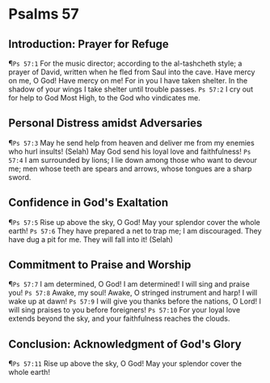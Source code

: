 # Psalms 57

## Introduction: Prayer for Refuge
¶`Ps 57:1` For the music director; according to the al-tashcheth style; a prayer of David, written when he fled from Saul into the cave. Have mercy on me, O God! Have mercy on me! For in you I have taken shelter. In the shadow of your wings I take shelter until trouble passes.
`Ps 57:2` I cry out for help to God Most High, to the God who vindicates me.

## Personal Distress amidst Adversaries
¶`Ps 57:3` May he send help from heaven and deliver me from my enemies who hurl insults! (Selah) May God send his loyal love and faithfulness!
`Ps 57:4` I am surrounded by lions; I lie down among those who want to devour me; men whose teeth are spears and arrows, whose tongues are a sharp sword.

## Confidence in God's Exaltation
¶`Ps 57:5` Rise up above the sky, O God! May your splendor cover the whole earth!
`Ps 57:6` They have prepared a net to trap me; I am discouraged. They have dug a pit for me. They will fall into it! (Selah)

## Commitment to Praise and Worship
¶`Ps 57:7` I am determined, O God! I am determined! I will sing and praise you!
`Ps 57:8` Awake, my soul! Awake, O stringed instrument and harp! I will wake up at dawn!
`Ps 57:9` I will give you thanks before the nations, O Lord! I will sing praises to you before foreigners!
`Ps 57:10` For your loyal love extends beyond the sky, and your faithfulness reaches the clouds.

## Conclusion: Acknowledgment of God's Glory
¶`Ps 57:11` Rise up above the sky, O God! May your splendor cover the whole earth!

